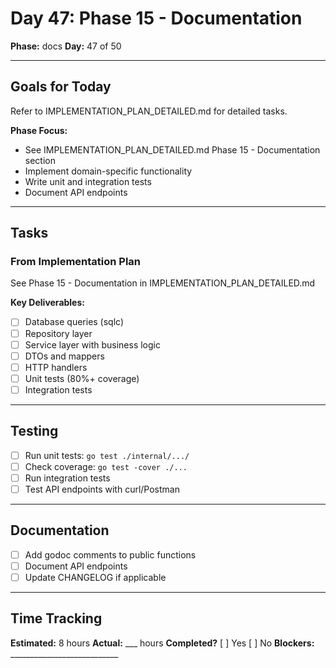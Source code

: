 # Day 47: Phase 15 - Documentation

**Phase:** docs
**Day:** 47 of 50

---

## Goals for Today

Refer to IMPLEMENTATION_PLAN_DETAILED.md for detailed tasks.

**Phase Focus:**
- See IMPLEMENTATION_PLAN_DETAILED.md Phase 15 - Documentation section
- Implement domain-specific functionality
- Write unit and integration tests
- Document API endpoints

---

## Tasks

### From Implementation Plan
See Phase 15 - Documentation in IMPLEMENTATION_PLAN_DETAILED.md

**Key Deliverables:**
- [ ] Database queries (sqlc)
- [ ] Repository layer
- [ ] Service layer with business logic
- [ ] DTOs and mappers
- [ ] HTTP handlers
- [ ] Unit tests (80%+ coverage)
- [ ] Integration tests

---

## Testing
- [ ] Run unit tests: `go test ./internal/.../`
- [ ] Check coverage: `go test -cover ./...`
- [ ] Run integration tests
- [ ] Test API endpoints with curl/Postman

---

## Documentation
- [ ] Add godoc comments to public functions
- [ ] Document API endpoints
- [ ] Update CHANGELOG if applicable

---

## Time Tracking
**Estimated:** 8 hours
**Actual:** ___ hours
**Completed?** [ ] Yes [ ] No
**Blockers:** ___________________________
